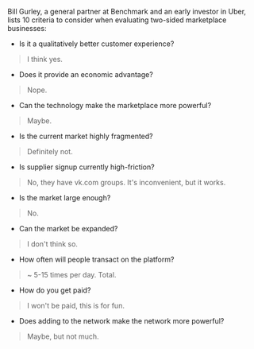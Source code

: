 Bill Gurley, a general partner at Benchmark and an early investor in Uber, lists 10 criteria to consider when evaluating two-sided marketplace businesses:  
  
- Is it a qualitatively better customer experience?  
> I think yes.  
- Does it provide an economic advantage?  
> Nope.  
- Can the technology make the marketplace more powerful?  
> Maybe.  
- Is the current market highly fragmented?    
> Definitely not.  
- Is supplier signup currently high-friction?  
> No, they have vk.com groups. It's inconvenient, but it works.  
- Is the market large enough?  
> No.  
- Can the market be expanded?  
> I don't think so.  
- How often will people transact on the platform?  
> ~ 5-15 times per day. Total.   
- How do you get paid?  
> I won't be paid, this is for fun.  
- Does adding to the network make the network more powerful?  
> Maybe, but not much.  
    

